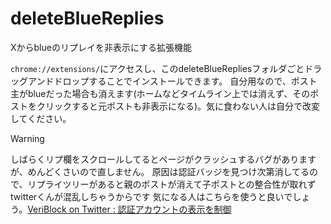 # deleteBlueReplies
Xからblueのリプレイを非表示にする拡張機能

`chrome://extensions/`にアクセスし、このdeleteBlueRepliesフォルダごとドラッグアンドドロップすることでインストールできます。
自分用なので、ポスト主がblueだった場合も消えます(ホームなどタイムライン上では消えず、そのポストをクリックすると元ポストも非表示になる)。気に食わない人は自分で改変してください。	

> [!WARNING]
> しばらくリプ欄をスクロールしてるとページがクラッシュするバグがありますが、めんどくさいので直しません。
> 原因は認証バッジを見つけ次第消してるので、リプライツリーがあると親のポストが消えて子ポストとの整合性が取れずtwitterくんが混乱しちゃうからです
> 気になる人はこちらを使うと良いでしょう。[VeriBlock on Twitter : 認証アカウントの表示を制御](https://chromewebstore.google.com/detail/veriblock-on-twitter-%E8%AA%8D%E8%A8%BC%E3%82%A2%E3%82%AB/ocaogiblpfhbhpmjhfmlkkfbhcadooea?hl=ja&authuser=1)
